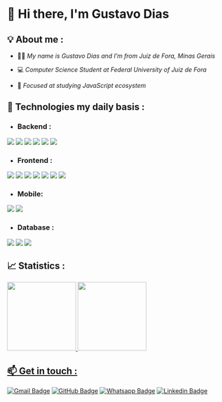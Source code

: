 # 👋 **Hi there, I'm Gustavo Dias**

## 💡 About me :
 - 👨‍💻 *My name is Gustavo Dias and I'm from Juiz de Fora, Minas Gerais* 

 - 💻 *Computer Science Student at Federal University of Juiz de Fora* 
  
 - 🚀 *Focused at studying JavaScript ecosystem*

## 🔮 Technologies my daily basis : 

- ### Backend :

<div text-align="justify">  
<img src="https://img.shields.io/badge/Node%20js-20232A?style=for-the-badge&logo=nodedotjs&logoColor=61DAFB" />
<img src="https://img.shields.io/badge/nestjs-20232A?style=for-the-badge&logo=nestjs&logoColor=61DAFB" />
<img src="https://img.shields.io/badge/Express%20js-20232A?style=for-the-badge&logo=express&logoColor=61DAFB"/>
<img src="https://img.shields.io/badge/Jest-20232A?style=for-the-badge&logo=jest&logoColor=61DAFB"/>
<img src="https://img.shields.io/badge/Prisma-20232A?style=for-the-badge&logo=Prisma&logoColor=61DAFB"/>
<img src="https://img.shields.io/badge/Docker-20232A?style=for-the-badge&logo=docker&logoColor=61DAFB"/>
</div>
 
- ### Frontend :

<div text-align="justify">  
<img src="https://img.shields.io/badge/JavaScript-20232A?style=for-the-badge&logo=javascript&logoColor=61DAFB" />
<img src="https://img.shields.io/badge/TypeScript-20232A?style=for-the-badge&logo=typescript&logoColor=61DAFB" />
<img src="https://img.shields.io/badge/Tailwind_CSS-20232A?style=for-the-badge&logo=tailwind-css&logoColor=61DAFB" />
<img src="https://img.shields.io/badge/React-20232A?style=for-the-badge&logo=react&logoColor=61DAFB" />
<img src="https://img.shields.io/badge/next%20js-20232A?style=for-the-badge&logo=nextdotjs&logoColor=61DAFB" />
<img src="https://img.shields.io/badge/Sass-20232A?style=for-the-badge&logo=sass&logoColor=61DAFB" />
<img src="https://img.shields.io/badge/styled--components-20232A?style=for-the-badge&logo=styled-components&logoColor=61DAFB" />
</div>

- ### Mobile:
<div text-align="justify">
<img src="https://img.shields.io/badge/React-20232A?style=for-the-badge&logo=react&logoColor=61DAFB" />
<img src="https://img.shields.io/badge/Expo-20232A?style=for-the-badge&logo=expo&logoColor=61DAFB" />
</div>

- ### Database :

<div text-align="justify">
<img src="https://img.shields.io/badge/PostgreSQL-20232A?style=for-the-badge&logo=postgresql&logoColor=61DAFB" />
<img src="https://img.shields.io/badge/MongoDB-20232A?style=for-the-badge&logo=mongodb&logoColor=61DAFB" />
<img src="https://img.shields.io/badge/redis-20232A?&style=for-the-badge&logo=redis&logoColor=61DAFB"/>
</div>

## 📈 Statistics :

<div align="left">
  <a href="https://github.com/charmingruby">
  <img height="160em"  src="https://github-readme-stats.vercel.app/api?username=charmingruby&show_icons=true&theme=github_dark&include_all_commits=true&count_private=true"/>
  <img height="160em"  src="https://github-readme-stats.vercel.app/api/top-langs/?username=charmingruby&layout=compact&langs_count=5&theme=github_dark"/>
</div>

## :mailbox: Get in touch :	
 
[![Gmail Badge](https://img.shields.io/badge/Gmail-20232A?style=for-the-badge&logo=gmail&logoColor=61DAFB)](mailto:gustavodiasa2121@gmail.com) [![GitHub Badge](https://img.shields.io/badge/GitHub-20232A?style=for-the-badge&logo=github&logoColor=61DAFB)](https://github.com/charmingruby)   [![Whatsapp Badge](https://img.shields.io/badge/WhatsApp-20232A?style=for-the-badge&logo=whatsapp&logoColor=61DAFB)](https://api.whatsapp.com/send?phone=5532991100990) 
[![Linkedin Badge](https://img.shields.io/badge/LinkedIn-20232A?style=for-the-badge&logo=linkedin&logoColor=61DAFB)](https://www.linkedin.com/in/gustavo-dias21)
